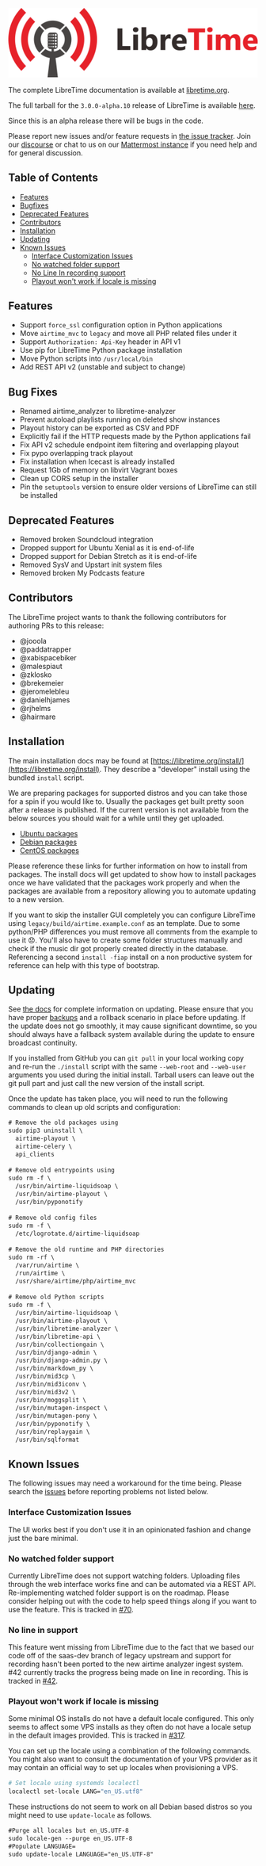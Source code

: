 ![](https://github.com/LibreTime/libretime/raw/master/logo/logotype.png)

The complete LibreTime documentation is available at [libretime.org](http://libretime.org).

The full tarball for the `3.0.0-alpha.10` release of LibreTime is available [here](https://github.com/LibreTime/libretime/releases/download/3.0.0-alpha.10/libretime-3.0.0-alpha.10.tar.gz).

Since this is an alpha release there will be bugs in the code.

Please report new issues and/or feature requests in [the issue tracker](https://github.com/LibreTime/libretime/issues). Join our [discourse](https://discourse.libretime.org/) or chat to us on our [Mattermost instance](https://chat.libretime.org/e) if you need help and for general discussion.

## Table of Contents

- [Features](#features-3.0.0-alpha.10)
- [Bugfixes](#bugfixes-3.0.0-alpha.10)
- [Deprecated Features](#deprecated-3.0.0-alpha.10)
- [Contributors](#contributors-3.0.0-alpha.10")
- [Installation](#install-3.0.0-alpha.10")
- [Updating](#update-3.0.0-alpha.10")
- [Known Issues](#issues-3.0.0-alpha.10")
  - [Interface Customization Issues](#issues-interface-issues-3.0.0-alpha.10")
  - [No watched folder support](#issues-watched-3.0.0-alpha.10")
  - [No Line In recording support](#issues-line-in-3.0.0-alpha.10")
  - [Playout won't work if locale is missing](#issues-no-locale-3.0.0-alpha.10")

<a id="features-3.0.0-alpha.10"/>

## Features

- Support `force_ssl` configuration option in Python applications
- Move `airtime_mvc` to `legacy` and move all PHP related files under it
- Support `Authorization: Api-Key` header in API v1
- Use pip for LibreTime Python package installation
- Move Python scripts into `/usr/local/bin`
- Add REST API v2 (unstable and subject to change)

<a id="bugfixes-3.0.0-alpha.10">

## Bug Fixes

- Renamed airtime_analyzer to libretime-analyzer
- Prevent autoload playlists running on deleted show instances
- Playout history can be exported as CSV and PDF
- Explicitly fail if the HTTP requests made by the Python applications fail
- Fix API v2 schedule endpoint item filtering and overlapping playout
- Fix pypo overlapping track playout
- Fix installation when Icecast is already installed
- Request 1Gb of memory on libvirt Vagrant boxes
- Clean up CORS setup in the installer
- Pin the `setuptools` version to ensure older versions of LibreTime can still be installed

<a id="deprecated-3.0.0-alpha.10">

## Deprecated Features

- Removed broken Soundcloud integration
- Dropped support for Ubuntu Xenial as it is end-of-life
- Dropped support for Debian Stretch as it is end-of-life
- Removed SysV and Upstart init system files
- Removed broken My Podcasts feature

<a id="contributors-3.0.0-alpha.10">

## Contributors

The LibreTime project wants to thank the following contributors for authoring PRs to this release:

- @jooola
- @paddatrapper
- @xabispacebiker
- @malespiaut
- @zklosko
- @brekemeier
- @jeromelebleu
- @danielhjames
- @rjhelms
- @hairmare

<a id="install-3.0.0-alpha.10">

## Installation

The main installation docs may be found at [https://libretime.org/install/](https://libretime.org/install). They describe a "developer" install using the bundled `install` script.

We are preparing packages for supported distros and you can take those for a spin if you would like to. Usually the packages get built pretty soon after a release is published. If the current version is not available from the below sources you should wait for a while until they get uploaded.

- [Ubuntu packages](https://github.com/LibreTime/libretime-debian-packaging/releases)
- [Debian packages](https://github.com/LibreTime/libretime-debian-packaging/releases)
- [CentOS packages](https://build.opensuse.org/package/show/home:radiorabe:airtime/libretime)

Please reference these links for further information on how to install from packages. The install docs will get updated to show how to install packages once we have validated that the packages work properly and when the packages are available from a repository allowing you to automate updating to a new version.

If you want to skip the installer GUI completely you can configure LibreTime using `legacy/build/airtime.example.conf` as an template. Due to some python/PHP differences you must remove all comments from the example to use it 😞. You'll also have to create some folder structures manually and check if the music dir got properly created directly in the database. Referencing a second `install -fiap` install on a non productive system for reference can help with this type of bootstrap.

<a id="update-3.0.0-alpha.10">

## Updating

See [the docs](https://libretime.org/docs/upgrading) for complete information on updating. Please ensure that you have proper [backups](https://libretime.org/docs/backing-up-the-server) and a rollback scenario in place before updating.
If the update does not go smoothly, it may cause significant downtime, so you should always have a fallback system available during the update to ensure broadcast continuity.

If you installed from GitHub you can `git pull` in your local working copy and re-run the `./install` script with the same `--web-root` and `--web-user` arguments you used during the initial install. Tarball users can leave out the git pull part and just call the new version of the install script.

Once the update has taken place, you will need to run the following commands to clean up old scripts and configuration:

```
# Remove the old packages using
sudo pip3 uninstall \
  airtime-playout \
  airtime-celery \
  api_clients

# Remove old entrypoints using
sudo rm -f \
  /usr/bin/airtime-liquidsoap \
  /usr/bin/airtime-playout \
  /usr/bin/pyponotify

# Remove old config files
sudo rm -f \
  /etc/logrotate.d/airtime-liquidsoap

# Remove the old runtime and PHP directories
sudo rm -rf \
  /var/run/airtime \
  /run/airtime \
  /usr/share/airtime/php/airtime_mvc

# Remove old Python scripts
sudo rm -f \
  /usr/bin/airtime-liquidsoap \
  /usr/bin/airtime-playout \
  /usr/bin/libretime-analyzer \
  /usr/bin/libretime-api \
  /usr/bin/collectiongain \
  /usr/bin/django-admin \
  /usr/bin/django-admin.py \
  /usr/bin/markdown_py \
  /usr/bin/mid3cp \
  /usr/bin/mid3iconv \
  /usr/bin/mid3v2 \
  /usr/bin/moggsplit \
  /usr/bin/mutagen-inspect \
  /usr/bin/mutagen-pony \
  /usr/bin/pyponotify \
  /usr/bin/replaygain \
  /usr/bin/sqlformat
```

<a id="issues-3.0.0-alpha.10">

## Known Issues

The following issues may need a workaround for the time being. Please search the [issues](https://github.com/LibreTime/libretime/issues) before reporting problems not listed below.

<a id="issues-interface-issues-3.0.0-alpha.10">

### Interface Customization Issues

The UI works best if you don't use it in an opinionated fashion and change just the bare minimal.

<a id="issues-watched-3.0.0-alpha.10">

### No watched folder support

Currently LibreTime does not support watching folders. Uploading files through the web interface works fine and can be automated via a REST API. Re-implementing watched folder support is on the roadmap. Please consider helping out with the code to help speed things along if you want to use the feature. This is tracked in [#70](https://github.com/LibreTime/libretime/issues/70).

<a id="issues-line-in-3.0.0-alpha.10">

### No line in support

This feature went missing from LibreTime due to the fact that we based our code off of the saas-dev branch of legacy upstream and support for recording hasn't been ported to the new airtime analyzer ingest system. #42 currently tracks the progress being made on line in recording. This is tracked in [#42](https://github.com/LibreTime/libretime/issues/42).

<a id="issues-no-locale-3.0.0-alpha.10">

### Playout won't work if locale is missing

Some minimal OS installs do not have a default locale configured. This only seems to affect some VPS installs as they often do not have a locale setup in the default images provided. This is tracked in [#317](https://github.com/LibreTime/libretime/issues/317).

You can set up the locale using a combination of the following commands. You might also want to consult the documentation of your VPS provider as it may contain an official way to set up locales when provisioning a VPS.

```bash
# Set locale using systemds localectl
localectl set-locale LANG="en_US.utf8"
```

These instructions do not seem to work on all Debian based distros so you might need to use `update-locale` as follows.

```
#Purge all locales but en_US.UTF-8
sudo locale-gen --purge en_US.UTF-8
#Populate LANGUAGE=
sudo update-locale LANGUAGE="en_US.UTF-8"
```

<a id="#issues-no-i18n-3.0.0-alpha.10">
